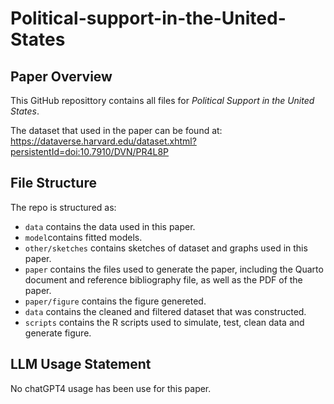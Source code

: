 # Political-support-in-the-United-States
## Paper Overview
This GitHub reposittory contains all files for *Political Support in the United States*. 

The dataset that used in the paper can be found at: https://dataverse.harvard.edu/dataset.xhtml?persistentId=doi:10.7910/DVN/PR4L8P 

## File Structure

The repo is structured as:

-   `data` contains the data used in this paper.
-    `model`contains fitted models.
-   `other/sketches` contains sketches of dataset and graphs used in this paper.
-   `paper` contains the files used to generate the paper, including the Quarto document and reference bibliography file, as well as the PDF of the paper.
-  `paper/figure` contains the figure genereted.
-   `data` contains the cleaned and filtered dataset that was constructed.
-   `scripts` contains the R scripts used to simulate, test, clean data and generate figure.


## LLM Usage Statement

No chatGPT4 usage has been use for this paper.
